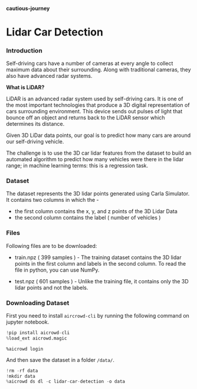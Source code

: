 #### **cautious-journey** 

# **Lidar Car Detection**

### **Introduction**

Self-driving cars have a number of cameras at every angle to collect maximum data about their surrounding. Along with traditional cameras, they also have advanced radar systems.

**What is LiDAR?**

LiDAR is an advanced radar system used by self-driving cars. It is one of the most important technologies that produce a 3D digital representation of cars surrounding environment. This device sends out pulses of light that bounce off an object and returns back to the LiDAR sensor which determines its distance. 

Given 3D LiDar data points, our goal is to predict how many cars are around our self-driving vehicle.

The challenge is to use the 3D car lidar features from the dataset to build an automated algorithm to predict how many vehicles were there in the lidar range; in machine learning terms: this is a regression task.

### **Dataset**

The dataset represents the 3D lidar points generated using Carla Simulator. It contains two columns in which the - 
- the first column contains the x, y, and z points of the 3D Lidar Data
- the second column contains the label ( number of vehicles )

### **Files**

Following files are to be downloaded:

- train.npz ( 399 samples ) - The training dataset contains the 3D lidar points in the first column and labels in the second column. To read the file in python, you can use NumPy.

- test.npz ( 601 samples ) - Unlike the training file, it contains only the 3D lidar points and not the labels.

### **Downloading Dataset**

First you need to install ```aircrowd-cli``` by running the following command on jupyter notebook.
```python
!pip install aicrowd-cli
%load_ext aicrowd.magic
```

```
%aicrowd login
```

And then save the dataset in a folder ```/data/```.
```python
!rm -rf data
!mkdir data
%aicrowd ds dl -c lidar-car-detection -o data
```

